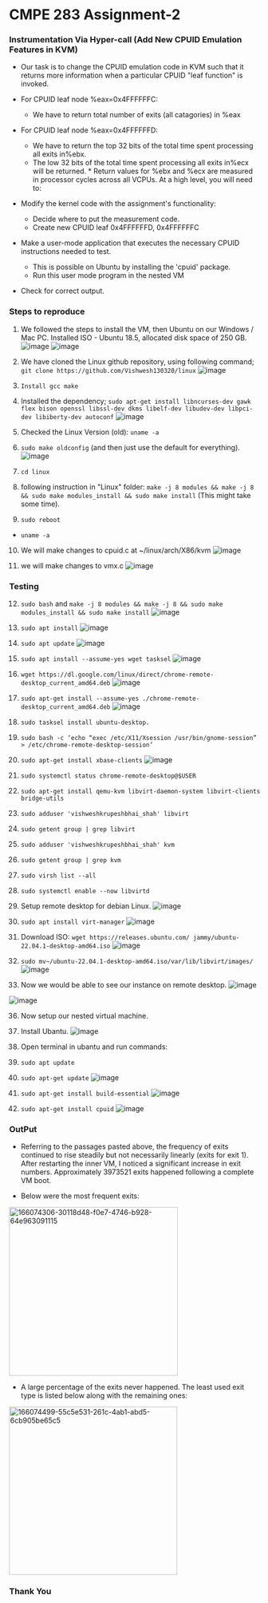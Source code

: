 # CMPE 283 Assignment-2
### Instrumentation Via Hyper-call (Add New CPUID Emulation Features in KVM)

- Our task is to change the CPUID emulation code in KVM such that it returns more information when a particular CPUID "leaf function" is invoked.

- For CPUID leaf node %eax=0x4FFFFFFC:

  - We have to return total number of exits (all catagories) in %eax

- For CPUID leaf node %eax=0x4FFFFFFD:
  - We have to return the top 32 bits of the total time spent processing all exits in%ebx.
  - The low 32 bits of the total time spent processing all exits in%ecx will be returned. \* Return values for %ebx and %ecx are measured in processor cycles across all VCPUs.
    At a high level, you will need to:
- Modify the kernel code with the assignment's functionality:
  - Decide where to put the measurement code.
  - Create new CPUID leaf 0x4FFFFFFD, 0x4FFFFFFC
- Make a user-mode application that executes the necessary CPUID instructions needed to test.
  - This is possible on Ubuntu by installing the 'cpuid' package.
  - Run this user mode program in the nested VM
- Check for correct output.

### Steps to reproduce

1. We followed the steps to install the VM, then Ubuntu on our Windows / Mac PC. Installed ISO - Ubuntu 18.5, allocated disk space of 250 GB.
![image](https://user-images.githubusercontent.com/99626312/205785339-2ae5c9f3-de40-4898-89f9-fe4e848db443.png)
![image](https://user-images.githubusercontent.com/99626312/205785357-f2f1a85f-9730-4ee8-9906-7e4c1c1b335c.png)


2. We have cloned the Linux github repository, using following command;
   `git clone https://github.com/Vishwesh130320/linux`
   ![image](https://user-images.githubusercontent.com/99626312/205785442-6ebf8077-27b0-4f24-84d1-bc7df5ba1d43.png)
   
3. `Install gcc make`

4. Installed the dependency;
   `sudo apt-get install libncurses-dev gawk flex bison openssl libssl-dev dkms libelf-dev libudev-dev libpci-dev libiberty-dev autoconf`
![image](https://user-images.githubusercontent.com/99626312/205785661-c5336345-11f9-47eb-bf60-6047828913eb.png)

5. Checked the Linux Version (old):
   `uname -a`

6. `sudo make oldconfig` (and then just use the default for everything).
![image](https://user-images.githubusercontent.com/99626312/205785866-9e3cf9fd-7207-482e-9c74-6ac9204ddf07.png)

7. `cd linux`

8. following instruction in "Linux" folder: `make -j 8 modules && make -j 8 && sudo make modules_install && sudo make install` (This might take some time).

9. `sudo reboot`

- `uname -a`

10. We will make changes to cpuid.c at ~/linux/arch/X86/kvm
![image](https://user-images.githubusercontent.com/99626312/205786096-83e25b4e-6ecb-4043-b304-034f7c14ce1b.png)

11. we will make changes to vmx.c
![image](https://user-images.githubusercontent.com/99626312/205786172-ffbf9d36-68d6-44ab-9f1c-46efc2ed39d4.png)
### Testing
12. `sudo bash` and `make -j 8 modules && make -j 8 && sudo make modules_install && sudo make install`
![image](https://user-images.githubusercontent.com/99626312/205786285-e5ddead3-e989-4a37-905c-325a1c815e88.png)


13. `sudo apt install`
![image](https://user-images.githubusercontent.com/99626312/205787924-15370bd0-258e-441f-ba78-3d21f32b5056.png)

14. `sudo apt update`
![image](https://user-images.githubusercontent.com/99626312/205787988-2367ea55-df99-47b1-a935-40eff38b477b.png)

15. `sudo apt install --assume-yes wget tasksel`
![image](https://user-images.githubusercontent.com/99626312/205786386-30af60d7-5593-4d62-8fe5-3ab2fc66cd3b.png)


16. `wget https://dl.google.com/linux/direct/chrome-remote-desktop_current_amd64.deb`
![image](https://user-images.githubusercontent.com/99626312/205786498-e98eec58-8cb6-42f9-abf4-243bd1f3e448.png)


17. `sudo apt-get install --assume-yes ./chrome-remote-desktop_current_amd64.deb`
![image](https://user-images.githubusercontent.com/99626312/205788057-8a7afff4-0720-4107-bd04-c551f4621f52.png)

18. `sudo tasksel install ubuntu-desktop.`

19. `sudo bash -c ‘echo “exec /etc/X11/Xsession /usr/bin/gnome-session” > /etc/chrome-remote-desktop-session’`

20. `sudo apt-get install xbase-clients`
![image](https://user-images.githubusercontent.com/99626312/205788915-a15f92d0-323d-4c05-9058-62aaaf860072.png)

21. `sudo systemctl status chrome-remote-desktop@$USER`

22. `sudo apt-get install qemu-kvm libvirt-daemon-system libvirt-clients bridge-utils`

23. `sudo adduser 'vishweshkrupeshbhai_shah' libvirt`

24. `sudo getent group | grep libvirt`

25. `sudo adduser 'vishweshkrupeshbhai_shah' kvm`

26. `sudo getent group | grep kvm`

27. `sudo virsh list --all`

28. `sudo systemctl enable --now libvirtd`

31. Setup remote desktop for debian Linux.
![image](https://user-images.githubusercontent.com/99626312/205789366-bf091268-01b8-4b82-a646-9d685a618bb7.png)

32. `sudo apt install virt-manager`
![image](https://user-images.githubusercontent.com/99626312/205789422-1ab9be88-fe5b-4b94-b511-4be73a1f2d1f.png)


33. Download ISO: `wget https://releases.ubuntu.com/ jammy/ubuntu-22.04.1-desktop-amd64.iso`
![image](https://user-images.githubusercontent.com/99626312/205789504-9b571d48-26c3-41ac-953c-051a985a9f50.png)

34. `sudo mv~/ubuntu-22.04.1-desktop-amd64.iso/var/lib/libvirt/images/`
![image](https://user-images.githubusercontent.com/99626312/205789611-114a4459-89e5-4c3b-a23a-86d551849b3c.png)

35. Now we would be able to see our instance on remote desktop.
![image](https://user-images.githubusercontent.com/99626312/205789828-70b3f445-191c-4188-b9a0-31c821e3e46d.png)

![image](https://user-images.githubusercontent.com/99626312/205789672-69221d1f-36ba-44c8-98cc-ac94a62c74df.png)

36. Now setup our nested virtual machine.

37. Install Ubantu.
![image](https://user-images.githubusercontent.com/99626312/205789869-998dafa4-b4ea-40f8-8fc0-a81bd144adbe.png)

38. Open terminal in ubantu and run commands:

39. `sudo apt update`


40. `sudo apt-get update`
![image](https://user-images.githubusercontent.com/99626312/205789934-39e747e5-b81a-4754-9e8c-9e39d8034ee5.png)

41. `sudo apt-get install build-essential`
![image](https://user-images.githubusercontent.com/99626312/205789991-f4635a1d-e355-431c-be01-ac0e0ed55e18.png)

42. `sudo apt-get install cpuid`
![image](https://user-images.githubusercontent.com/99626312/205790042-9184cc94-c948-42ed-a60d-56214e65e700.png)

### OutPut
- Referring to the passages pasted above, the frequency of exits continued to rise steadily but not necessarily linearly (exits for exit 1). After restarting the inner VM, I noticed a significant increase in exit numbers. Approximately 3973521 exits happened following a complete VM boot.

- Below were the most frequent exits:

<img width="338" alt="166074306-30118d48-f0e7-4746-b928-64e963091115" src="https://user-images.githubusercontent.com/99626312/207219586-ff566296-1e9c-4053-85c3-1f86970bbade.png">

- A large percentage of the exits never happened. The least used exit type is listed below along with the remaining ones:

<img width="337" alt="166074499-55c5e531-261c-4ab1-abd5-6cb905be65c5" src="https://user-images.githubusercontent.com/99626312/207219707-658eb38b-7f07-4fc2-b103-f3993b9be8f4.png">

### Thank You
